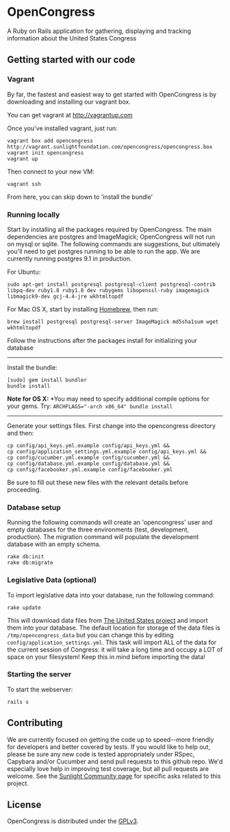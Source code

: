 # OpenCongress
A Ruby on Rails application for gathering, displaying and tracking information about the United States Congress


## Getting started with our code

### Vagrant

By far, the fastest and easiest way to get started with OpenCongress is by downloading and installing our vagrant box.

You can get vagrant at <http://vagrantup.com>

Once you've installed vagrant, just run:

    vagrant box add opencongress http://vagrant.sunlightfoundation.com/opencongress/opencongress.box
    vagrant init opencongress
    vagrant up

Then connect to your new VM:

    vagrant ssh

From here, you can skip down to 'install the bundle'

### Running locally

Start by installing all the packages required by OpenCongress.  The main
dependencies are postgres and ImageMagick; OpenCongress will not run on
mysql or sqlite.  The following commands are suggestions, but ultimately
you'll need to get postgres running to be able to run the app.  We are
currently running postgres 9.1 in production.

For Ubuntu:

    sudo apt-get install postgresql postgresql-client postgresql-contrib libpq-dev ruby1.8 ruby1.8 dev rubygems libopenssl-ruby imagemagick libmagick9-dev gcj-4.4-jre wkhtmltopdf

For Mac OS X, start by installing [Homebrew](http://mxcl.github.io/homebrew/),
then run:

    brew install postgresql postgresql-server ImageMagick md5sha1sum wget wkhtmltopdf

Follow the instructions after the packages install for initializing your database

---

Install the bundle:

    [sudo] gem install bundler
    bundle install


__Note for OS X:__ *You may need to specify additional compile options
for your gems. Try: `ARCHFLAGS="-arch x86_64" bundle install`


---

Generate your settings files. First change into the opencongress directory and then:

    cp config/api_keys.yml.example config/api_keys.yml &&
    cp config/application_settings.yml.example config/api_keys.yml &&
    cp config/cucumber.yml.example config/cucumber.yml &&
    cp config/database.yml.example config/database.yml &&
    cp config/facebooker.yml.example config/facebooker.yml

Be sure to fill out these new files with the relevant details before proceeding.

### Database setup

Running the following commands will create an 'opencongress' user and
empty databases for the three environments (test, development,
production).  The migration command will populate the development
database with an empty schema.

    rake db:init
    rake db:migrate

### Legislative Data (optional)

To import legislative data into your database, run the following command:

    rake update

This will download data files from [The United States project](http://github.com/unitedstates) and
import them into your database.  The default location for storage of
the data files is `/tmp/opencongress_data` but you can change this by
editing `config/application_settings.yml`.  This task will import ALL
of the data for the current session of Congress: it will take a long
time and occupy a LOT of space on your filesystem!  Keep this in mind
before importing the data!

### Starting the server

To start the webserver:

    rails s

## Contributing

We are currently focused on getting the code up to speed--more friendly for developers and better covered by tests. If you would like to help out, please be sure any new code is tested appropriately under RSpec, Capybara and/or Cucumber and send pull requests to this github repo. We'd especially love help in improving test coverage, but all pull requests are welcome. See the [Sunlight Community page](http://sunlightfoundation.com/api/community/) for specific asks related to this project.

## License

OpenCongress is distributed under the [GPLv3](http://opensource.org/licenses/GPL-3.0).
